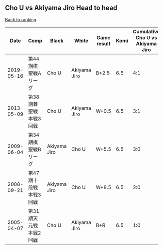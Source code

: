 ## Cho U vs Akiyama Jiro Head to head

[Back to ranking](../../index.md)




| **Date** | **Comp** | **Black** | **White** | **Game result** | **Komi** | **Cumulative Cho U vs Akiyama Jiro** | **Cho U streak** | **Akiyama Jiro streak** | 
| --- | --- | --- | --- | --- | --- | --- | --- | --- |
| 2019-05-16 | 第44期棋聖戦Aリーグ | Cho U | Akiyama Jiro | B+2.5 | 6.5 | 4:1 | 1 | 0 | 
| 2013-05-09 | 第38期碁聖戦本戦3回戦 | Cho U | Akiyama Jiro | W+0.5 | 6.5 | 3:1 | 0 | 1 | 
| 2009-06-04 | 第34期棋聖戦Bリーグ | Akiyama Jiro | Cho U | W+5.5 | 6.5 | 3:0 | 3 | 0 | 
| 2008-09-21 | 第47期十段戦本戦3回戦 | Akiyama Jiro | Cho U | W+8.5 | 6.5 | 2:0 | 2 | 0 | 
| 2005-04-07 | 第31期天元戦本戦2回戦 | Cho U | Akiyama Jiro | B+R | 6.5 | 1:0 | 1 | 0 |




